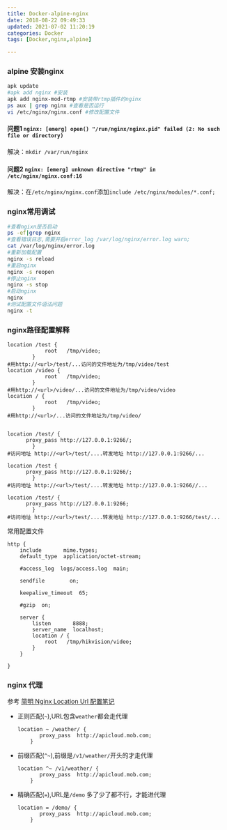 ```yaml
---
title: Docker-alpine-nginx
date: 2018-08-22 09:49:33
updated: 2021-07-02 11:20:19
categories: Docker
tags: [Docker,nginx,alpine]

---
```


### alpine 安装nginx

```bash
apk update
#apk add nginx #安装
apk add nginx-mod-rtmp #安装带rtmp插件的nginx
ps aux | grep nginx #查看是否运行
vi /etc/nginx/nginx.conf #修改配置文件
```



#### 问题1 `nginx: [emerg] open() "/run/nginx/nginx.pid" failed (2: No such file or directory)`

解决：`mkdir /var/run/nginx`

#### 问题2 `nginx: [emerg] unknown directive "rtmp" in /etc/nginx/nginx.conf:16`

解决：在`/etc/nginx/nginx.conf`添加`include /etc/nginx/modules/*.conf;`

### nginx常用调试

```sh
#查看ngixn是否启动
ps -ef|grep nginx
#查看错误日志,需要开启error_log /var/log/nginx/error.log warn;
cat /var/log/nginx/error.log
#重新加载配置
nginx -s reload
#重启nginx
nginx -s reopen
#停止nginx
nginx -s stop
#启动nginx
nginx
#测试配置文件语法问题
nginx -t
```

### nginx路径配置解释

```nginx
location /test {        
            root   /tmp/video;
        }
#用http://<url>/test/...访问的文件地址为/tmp/video/test
location /video {        
            root   /tmp/video;
        }
#用http://<url>/video/...访问的文件地址为/tmp/video/video
location / {        
            root   /tmp/video;
        }
#用http://<url>/...访问的文件地址为/tmp/video/


location /test/ {
      proxy_pass http://127.0.0.1:9266/;
        }
#访问地址 http://<url>/test/....转发地址 http://127.0.0.1:9266/...

location /test {
      proxy_pass http://127.0.0.1:9266/;
        }
#访问地址 http://<url>/test/....转发地址 http://127.0.0.1:9266//...

location /test/ {
      proxy_pass http://127.0.0.1:9266;
        }
#访问地址 http://<url>/test/....转发地址 http://127.0.0.1:9266/test/...

```

常用配置文件

```nginx
http {                                    
    include       mime.types;             
    default_type  application/octet-stream;
                                           
    #access_log  logs/access.log  main;    
                                           
    sendfile        on;                    
                                           
    keepalive_timeout  65;                 
                                           
    #gzip  on;                             
                                           
    server {                               
        listen       8888;             
        server_name  localhost;        
        location / {           
            root   /tmp/hikvision/video;
        }                               
    }                                   
                                        
} 
```



### nginx 代理

参考  [简明 Nginx Location Url 配置笔记](https://www.jianshu.com/p/e154c2ef002f)



* 正则匹配(`~`),URL包含`weather`都会走代理

  ```nginx
  location ~ /weather/ {
         proxy_pass  http://apicloud.mob.com;
      }
  ```

* 前缀匹配(`^~`),前缀是`/v1/weather/`开头的才走代理

  ```nginx
  location ^~ /v1/weather/ {
         proxy_pass  http://apicloud.mob.com;
      }
  ```

* 精确匹配(`=`),URL是`/demo` 多了少了都不行，才能进代理

  ```nginx
  location = /demo/ {
         proxy_pass  http://apicloud.mob.com;
      }
  ```
